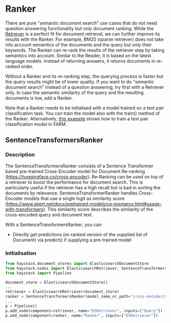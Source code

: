 # Ranker

There are pure "semantic document search" use cases that do not need question answering functionality but only document ranking.
While the [Retriever](/components/v1.0.0/retriever) is a perfect fit for document retrieval, we can further improve its results with the Ranker.
For example, BM25 (sparse retriever) does not take into account semantics of the documents and the query but only their keywords.
The Ranker can re-rank the results of the retriever step by taking semantics into account.
Similar to the Reader, it is based on the latest language models.
Instead of returning answers, it returns documents in re-ranked order.

Without a Ranker and its re-ranking step, the querying process is faster but the query results might be of lower quality.
If you want to do "semantic document search" instead of a question answering, try first with a Retriever only.
In case the semantic similarity of the query and the resulting documents is low, add a Ranker.

Note that a Ranker needs to be initialised with a model trained on a text pair classification task.
You can train the model also with the train() method of the Ranker.
Alternatively, [this example](https://github.com/deepset-ai/FARM/blob/master/examples/text_pair_classification.py) shows how to train a text pair classification model in FARM.

<div style={{ marginBottom: "3rem" }} />

## SentenceTransformersRanker

### Description

The SentenceTransformersRanker consists of a Sentence Transformer based pre-trained Cross-Encoder model for Document Re-ranking (https://huggingface.co/cross-encoder).
Re-Ranking can be used on top of a retriever to boost the performance for document search. This is particularly useful if the retriever has a high recall but is bad in sorting the documents by relevance.
SentenceTransformerRanker handles Cross-Encoder models that use a single logit as similarity score (https://www.sbert.net/docs/pretrained-models/ce-msmarco.html#usage-with-transformers). This similarity score describes the similarity of the cross-encoded query and document text.

With a SentenceTransformersRanker, you can:

- Directly get predictions (re-ranked version of the supplied list of Document) via predict() if supplying a pre-trained model

<div style={{ marginBottom: "3rem" }} />

### Initialisation

```python
from haystack.document_stores import ElasticsearchDocumentStore
from haystack.nodes import ElasticsearchRetriever, SentenceTransformersRanker
from haystack import Pipeline

document_store = ElasticsearchDocumentStore()
...
retriever = ElasticsearchRetriever(document_store)
ranker = SentenceTransformersRanker(model_name_or_path="cross-encoder/ms-marco-MiniLM-L-12-v2")
...
p = Pipeline()
p.add_node(component=retriever, name="ESRetriever", inputs=["Query"])
p.add_node(component=ranker, name="Ranker", inputs=["ESRetriever"])
```
